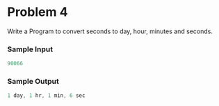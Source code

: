 # Problem 4

Write a Program to convert seconds to day, hour, minutes and seconds.

### Sample Input

```c
90066
```

### Sample Output

```c
1 day, 1 hr, 1 min, 6 sec

```
